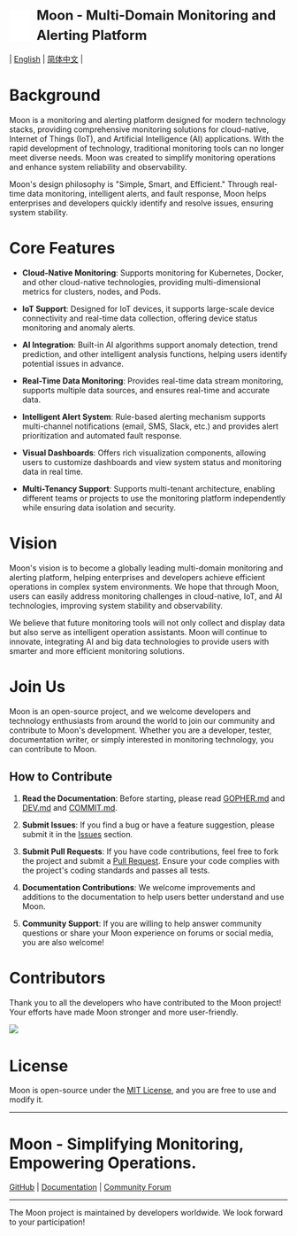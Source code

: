 <div style="display: flex; align-items: center;">
  <img 
    src="./docs/images/logo.svg" 
    alt="Logo" 
    style="height: 4em; width: auto; vertical-align: middle; margin-right: 10px;" 
  />
  <h1 style="margin: 0; font-size: 24px; line-height: 1.5;">Moon - Multi-Domain Monitoring and Alerting Platform</h1>
</div>

| [English](README.md) | [简体中文](docs/README.zh-CN.md) |

# Background

Moon is a monitoring and alerting platform designed for modern technology stacks, providing comprehensive monitoring solutions for cloud-native, Internet of Things (IoT), and Artificial Intelligence (AI) applications. With the rapid development of technology, traditional monitoring tools can no longer meet diverse needs. Moon was created to simplify monitoring operations and enhance system reliability and observability.

Moon's design philosophy is "Simple, Smart, and Efficient." Through real-time data monitoring, intelligent alerts, and fault response, Moon helps enterprises and developers quickly identify and resolve issues, ensuring system stability.

# Core Features

* **Cloud-Native Monitoring**: Supports monitoring for Kubernetes, Docker, and other cloud-native technologies, providing multi-dimensional metrics for clusters, nodes, and Pods.

* **IoT Support**: Designed for IoT devices, it supports large-scale device connectivity and real-time data collection, offering device status monitoring and anomaly alerts.

* **AI Integration**: Built-in AI algorithms support anomaly detection, trend prediction, and other intelligent analysis functions, helping users identify potential issues in advance.

* **Real-Time Data Monitoring**: Provides real-time data stream monitoring, supports multiple data sources, and ensures real-time and accurate data.

* **Intelligent Alert System**: Rule-based alerting mechanism supports multi-channel notifications (email, SMS, Slack, etc.) and provides alert prioritization and automated fault response.

* **Visual Dashboards**: Offers rich visualization components, allowing users to customize dashboards and view system status and monitoring data in real time.

* **Multi-Tenancy Support**: Supports multi-tenant architecture, enabling different teams or projects to use the monitoring platform independently while ensuring data isolation and security.

# Vision

Moon's vision is to become a globally leading multi-domain monitoring and alerting platform, helping enterprises and developers achieve efficient operations in complex system environments. We hope that through Moon, users can easily address monitoring challenges in cloud-native, IoT, and AI technologies, improving system stability and observability.

We believe that future monitoring tools will not only collect and display data but also serve as intelligent operation assistants. Moon will continue to innovate, integrating AI and big data technologies to provide users with smarter and more efficient monitoring solutions.

# Join Us

Moon is an open-source project, and we welcome developers and technology enthusiasts from around the world to join our community and contribute to Moon's development. Whether you are a developer, tester, documentation writer, or simply interested in monitoring technology, you can contribute to Moon.

## How to Contribute

1. **Read the Documentation**: Before starting, please read [GOPHER.md](./docs/dev/GOPHER.md) and [DEV.md](./docs/dev/DEV.md) and [COMMIT.md](./docs/dev/COMMIT.md).

1. **Submit Issues**: If you find a bug or have a feature suggestion, please submit it in the [Issues](https://github.com/moon-monitor/moon/issues) section.

2. **Submit Pull Requests**: If you have code contributions, feel free to fork the project and submit a [Pull Request](https://github.com/moon-monitor/moon/pulls). Ensure your code complies with the project's coding standards and passes all tests.

3. **Documentation Contributions**: We welcome improvements and additions to the documentation to help users better understand and use Moon.

4. **Community Support**: If you are willing to help answer community questions or share your Moon experience on forums or social media, you are also welcome!

# Contributors

Thank you to all the developers who have contributed to the Moon project! Your efforts have made Moon stronger and more user-friendly.

<a href="https://github.com/moon-monitor/moon/graphs/contributors"><img src="https://contributors-img.web.app/image?repo=moon-monitor/moon" /></a>

# License

Moon is open-source under the [MIT License](LICENSE), and you are free to use and modify it.

---

# Moon - Simplifying Monitoring, Empowering Operations.

[GitHub]() | [Documentation]() | [Community Forum]()

---

The Moon project is maintained by developers worldwide. We look forward to your participation!